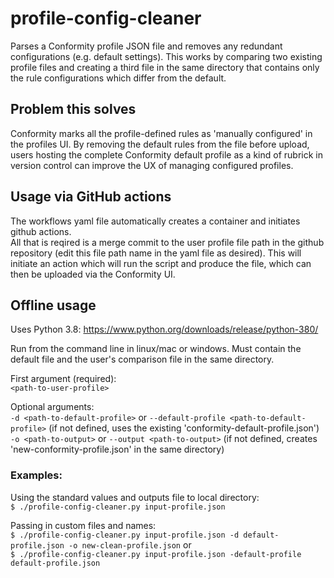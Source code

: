 # profile-config-cleaner
Parses a Conformity profile JSON file and removes any redundant configurations (e.g. default settings). This works by comparing two existing profile files and creating a third file in the same directory that contains only the rule configurations which differ from the default.

## Problem this solves
Conformity marks all the profile-defined rules as 'manually configured' in the profiles UI. By removing the default rules from the file before upload, users hosting the complete Conformity default profile as a kind of rubrick in version control can improve the UX of managing configured profiles.

## Usage via GitHub actions
The workflows yaml file automatically creates a container and initiates github actions. <br />
All that is reqired is a merge commit to the user profile file path in the github repository (edit this file path name in the yaml file as desired). This will initiate an action which will run the script and produce the file, which can then be uploaded via the Conformity UI.

## Offline usage
Uses Python 3.8: https://www.python.org/downloads/release/python-380/

Run from the command line in linux/mac or windows. Must contain the default file and the user's comparison file in the same directory. <br />

First argument (required): <br />
`<path-to-user-profile>`<br />

Optional arguments:<br />
`-d <path-to-default-profile>` or `--default-profile <path-to-default-profile>` (if not defined, uses the existing 'conformity-default-profile.json') <br />
`-o <path-to-output>` or `--output <path-to-output>` (if not defined, creates 'new-conformity-profile.json' in the same directory)  <br />

### Examples:

Using the standard values and outputs file to local directory: <br />
`$ ./profile-config-cleaner.py input-profile.json` 

Passing in custom files and names: <br />
`$ ./profile-config-cleaner.py input-profile.json -d default-profile.json -o new-clean-profile.json` or <br /> 
`$ ./profile-config-cleaner.py input-profile.json -default-profile default-profile.json`
